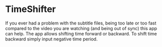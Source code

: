 # TimeShifter

If you ever had a problem with the subtitle files, being too late or too fast compared to the video you are watching (and being out of sync) this app can help. 
The app allows shifting time forward or backward. To shift time backward simply input negative time period.
